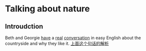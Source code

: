 # Talking about nature

Introudction
------------------------------------------------------------------------
Beth and Georgie [have](./words/have.md) a [real](./words/real.md) [conversation](./words/conversation.md) in easy English about the countryside and why they like it.
[上面这个句话的解析](./sentences/Beth-and-Georgie.md)